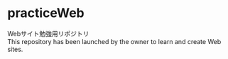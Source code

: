 # practiceWeb

Webサイト勉強用リポジトリ  
This repository has been launched by the owner to learn and create Web sites.
